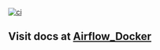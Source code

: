 [![ci](https://github.com/Harshavardhan1005/Airflow_Docker/actions/workflows/ci.yaml/badge.svg?branch=main)](https://github.com/Harshavardhan1005/Airflow_Docker/actions/workflows/ci.yaml)

## Visit docs at [Airflow_Docker](https://harshavardhan1005.github.io/Airflow_Docker/)
